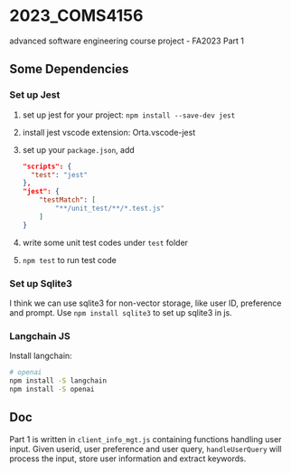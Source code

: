 # 2023_COMS4156
advanced software engineering course project - FA2023 Part 1

## Some Dependencies
### Set up Jest
1. set up jest for your project: `npm install --save-dev jest`
2. install jest vscode extension: Orta.vscode-jest
3. set up your `package.json`, add 

    ```json
    "scripts": {
      "test": "jest"
    },
    "jest": {
        "testMatch": [
            "**/unit_test/**/*.test.js"
        ]
    }
      ```
    
4. write some unit test codes under `test` folder
5. `npm test` to run test code

### Set up Sqlite3
I think we can use sqlite3 for non-vector storage, like user ID, preference and prompt. Use `npm install sqlite3` to set up sqlite3 in js.

### Langchain JS
Install langchain: 

```bash
# openai
npm install -S langchain
npm install -S openai
```

## Doc
Part 1 is written in `client_info_mgt.js` containing functions handling user input. Given userid, user preference and user query, `handleUserQuery` will process the input, store user information and extract keywords.
